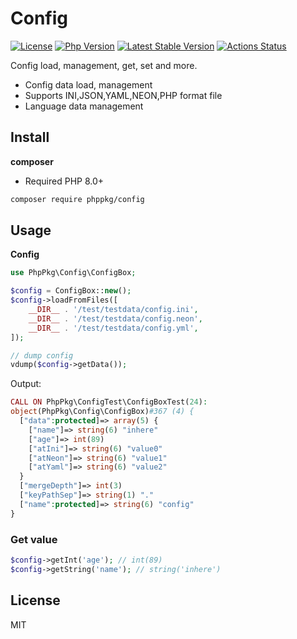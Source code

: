 # Config

[![License](https://img.shields.io/packagist/l/phppkg/config.svg?style=flat-square)](LICENSE)
[![Php Version](https://img.shields.io/badge/php-%3E=8.0-brightgreen.svg?maxAge=2592000)](https://packagist.org/packages/phppkg/config)
[![Latest Stable Version](http://img.shields.io/packagist/v/phppkg/config.svg)](https://packagist.org/packages/phppkg/config)
[![Actions Status](https://github.com/phppkg/easytpl/workflows/Unit-Tests/badge.svg)](https://github.com/phppkg/easytpl/actions)

Config load, management, get, set and more.

- Config data load, management
- Supports INI,JSON,YAML,NEON,PHP format file
- Language data management

## Install

**composer**

- Required PHP 8.0+

```bash
composer require phppkg/config
```

## Usage

**Config**

```php
use PhpPkg\Config\ConfigBox;

$config = ConfigBox::new();
$config->loadFromFiles([
    __DIR__ . '/test/testdata/config.ini',
    __DIR__ . '/test/testdata/config.neon',
    __DIR__ . '/test/testdata/config.yml',
]);

// dump config
vdump($config->getData());
```

Output:

```php
CALL ON PhpPkg\ConfigTest\ConfigBoxTest(24):
object(PhpPkg\Config\ConfigBox)#367 (4) {
  ["data":protected]=> array(5) {
    ["name"]=> string(6) "inhere"
    ["age"]=> int(89)
    ["atIni"]=> string(6) "value0"
    ["atNeon"]=> string(6) "value1"
    ["atYaml"]=> string(6) "value2"
  }
  ["mergeDepth"]=> int(3)
  ["keyPathSep"]=> string(1) "."
  ["name":protected]=> string(6) "config"
}
```

### Get value

```php
$config->getInt('age'); // int(89)
$config->getString('name'); // string('inhere')
```

## License

MIT
